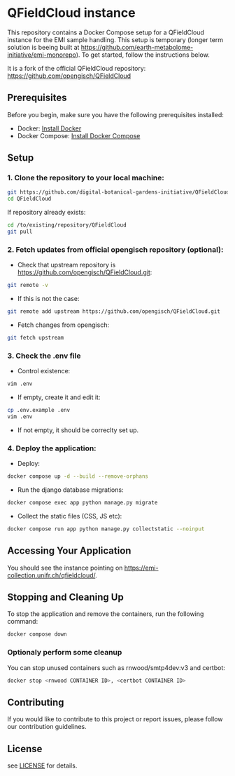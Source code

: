 # QFieldCloud instance

This repository contains a Docker Compose setup for a QFieldCloud instance for the EMI sample handling. This setup is temporary (longer term solution is beeing built at https://github.com/earth-metabolome-initiative/emi-monorepo). To get started, follow the instructions below.

It is a fork of the official QFieldCloud repository: https://github.com/opengisch/QFieldCloud

## Prerequisites

Before you begin, make sure you have the following prerequisites installed:

- Docker: [Install Docker](https://docs.docker.com/get-docker/)
- Docker Compose: [Install Docker Compose](https://docs.docker.com/compose/install/)

## Setup

### 1. Clone the repository to your local machine:

```bash
git https://github.com/digital-botanical-gardens-initiative/QFieldCloud.git
cd QFieldCloud
```

If repository already exists:

```bash
cd /to/existing/repository/QFieldCloud
git pull
```

### 2. Fetch updates from official opengisch repository (optional):

- Check that upstream repository is https://github.com/opengisch/QFieldCloud.git: 

```bash
git remote -v
```

- If this is not the case: 

```bash
git remote add upstream https://github.com/opengisch/QFieldCloud.git
```

- Fetch changes from opengisch:

```bash
git fetch upstream
```

### 3. Check the .env file

- Control existence:

```bash
vim .env
```

- If empty, create it and edit it:

```bash
cp .env.example .env
vim .env
```

- If not empty, it should be correclty set up.



### 4. Deploy the application:

- Deploy:

```bash
docker compose up -d --build --remove-orphans
```

- Run the django database migrations:

```bash
docker compose exec app python manage.py migrate
```

- Collect the static files (CSS, JS etc):

```bash
docker compose run app python manage.py collectstatic --noinput
```

## Accessing Your Application

You should see the instance pointing on https://emi-collection.unifr.ch/qfieldcloud/.


## Stopping and Cleaning Up

To stop the application and remove the containers, run the following command:

```bash
docker compose down
```

### Optionaly perform some cleanup

You can stop unused containers such as rnwood/smtp4dev:v3 and certbot:
```bash
docker stop <rnwood CONTAINER ID>, <certbot CONTAINER ID>
```

## Contributing

If you would like to contribute to this project or report issues, please follow our contribution guidelines.

## License

see [LICENSE](https://github.com/digital-botanical-gardens-initiative/Directus-prod/LICENSE) for details.